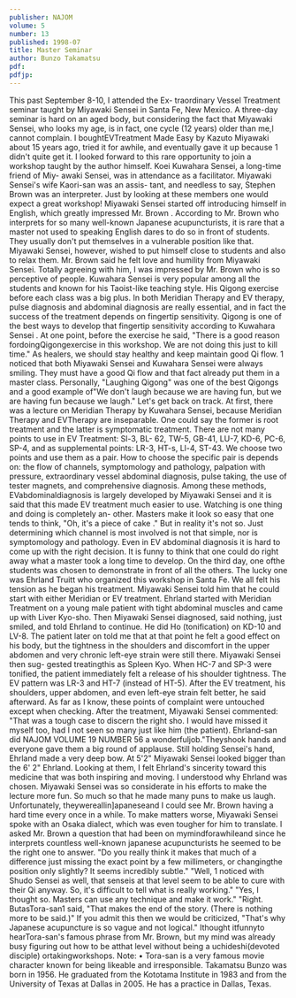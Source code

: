 ```yaml
---
publisher: NAJOM
volume: 5
number: 13
published: 1998-07
title: Master Seminar
author: Bunzo Takamatsu
pdf:
pdfjp:
---
```


This past September 8-10, I attended the Ex- traordinary Vessel Treatment seminar taught by Miyawaki Sensei in Santa Fe, New Mexico. A three-day seminar is hard on an aged body, but considering the fact that Miyawaki Sensei, who looks my age, is in fact, one cycle (12 years) older than me,l cannot complain.<!--more--> I boughtEVTreatment Made Easy by Kazuto Miyawaki about 15 years ago, tried it for awhile, and eventually gave it up because 1 didn't quite get it. I looked forward to this rare opportunity to join a workshop taught by the author himself. Koei Kuwahara Sensei, a long-time friend of Miy- awaki Sensei, was in attendance as a facilitator. Miyawaki Sensei's wife Kaori-san was an assis- tant, and needless to say, Stephen Brown was an interpreter. Just by looking at these members one would expect a great workshop! Miyawaki Sensei started off introducing himself in English, which greatly impressed Mr. Brown . According to Mr. Brown who interprets for so many well-known Japanese acupuncturists, it is rare that a master not used to speaking English dares to do so in front of students. They usually don't put themselves in a vulnerable position like that. Miyawaki Sensei, however, wished to put himself close to students and also to relax them. Mr. Brown said he felt love and humility from Miyawaki Sensei. Totally agreeing with him, I was impressed by Mr. Brown who is so perceptive of people. Kuwahara Sensei is very popular among all the students and known for his Taoist-like teaching style. His Qigong exercise before each class was a big plus. In both Meridian Therapy and EV therapy, pulse diagnosis and abdominal diagnosis are really essential, and in fact the success of the treatment depends on fingertip sensitivity. Qigong is one of the best ways to develop that fingertip sensitivity according to Kuwahara Sensei . At one point, before the exercise he said, "There is a good reason fordoingQigongexercise in this workshop. We are not doing this just to kill time." As healers, we should stay healthy and keep maintain good Qi flow. 1 noticed that both Miyawaki Sensei and Kuwahara Sensei were always smiling. They must have a good Qi flow and that fact already put them in a master class. Personally, "Laughing Qigong" was one of the best Qigongs and a good example of"We don't laugh because we are having fun, but we are having fun because we laugh." Let's get back on track. At first, there was a lecture on Meridian Therapy by Kuwahara Sensei, because Meridian Therapy and EVTherapy are inseparable. One could say the former is root treatment and the latter is symptomatic treatment. There are not many points to use in EV Treatment: Sl-3, BL- 62, TW-5, GB-41, LU-7, KD-6, PC-6, SP-4, and as supplemental points: LR-3, HT-s, Ll-4, ST-43. We choose two points and use them as a pair. How to choose the specific pair is depends on: the flow of channels, symptomology and pathology, palpation with pressure, extraordinary vessel abdominal diagnosis, pulse taking, the use of tester magnets, and comprehensive diagnosis. Among these methods, EVabdominaldiagnosis is largely developed by Miyawaki Sensei and it is said that this made EV treatment much easier to use. Watching is one thing and doing is completely an- other. Masters make it look so easy that one tends to think, "Oh, it's a piece of cake ." But in reality it's not so. Just determining which channel is most involved is not that simple, nor is symptomology and pathology. Even in EV abdominal diagnosis it is hard to come up with the right decision. It is funny to think that one could do right away what a master took a long time to develop. On the third day, one ofthe students was chosen to demonstrate in front of all the others. The lucky one was Ehrland Truitt who organized this workshop in Santa Fe. We all felt his tension as he began his treatment. Miyawaki Sensei told him that he could start with either Meridian or EV treatment. Ehrland started with Meridian Treatment on a young male patient with tight abdominal muscles and came up with Liver Kyo-sho. Then Miyawaki Sensei diagnosed, said nothing, just smiled, and told Ehrland to continue. He did Ho (tonification) on KD-10 and LV-8. The patient later on told me that at that point he felt a good effect on his body, but the tightness in the shoulders and discomfort in the upper abdomen and very chronic left-eye strain were still there. Miyawaki Sensei then sug- gested treatingthis as Spleen Kyo. When HC-7 and SP-3 were tonified, the patient immediately felt a release of his shoulder tightness. The EV pattern was LR-3 and HT-7 (instead of HT-5). After the EV treatment, his shoulders, upper abdomen, and even left-eye strain felt better, he said afterward. As far as I know, these points of complaint were untouched except when checking. After the treatment, Miyawaki Sensei commented: "That was a tough case to discern the right sho. I would have missed it myself too, had I not seen so many just like him (the patient). Ehrland-san did NAJOM VOLUME 19 NUMBER 56 a wonderfuljob."Theyshook hands and everyone gave them a big round of applause. Still holding Sensei's hand, Ehrland made a very deep bow. At 5'2" Miyawaki Sensei looked bigger than the 6' 2" Ehrland. Looking at them, I felt Ehrland's sincerity toward this medicine that was both inspiring and moving. I understood why Ehrland was chosen. Miyawaki Sensei was so considerate in his efforts to make the lecture more fun. So much so that he made many puns to make us laugh. Unfortunately, theywereallin]apaneseand I could see Mr. Brown having a hard time every once in a while. To make matters worse, Miyawaki Sensei spoke with an Osaka dialect, which was even tougher for him to translate. I asked Mr. Brown a question that had been on mymindforawhileand since he interprets countless well-known japanese acupuncturists he seemed to be the right one to answer. "Do you really think it makes that much of a difference just missing the exact point by a few millimeters, or changingthe position only slightly? It seems incredibly subtle." "Well, 1 noticed with Shudo Sensei as well, that senseis at that level seem to be able to cure with their Qi anyway. So, it's difficult to tell what is really working." "Yes, I thought so. Masters can use any technique and make it work." "Right. ButasTora-san1 said, "That makes the end of the story. (There is nothing more to be said.)" If you admit this then we would be criticized, "That's why Japanese acupuncture is so vague and not logical." Ithought itfunnyto hearTora-san's famous phrase from Mr. Brown, but my mind was already busy figuring out how to be atthat level without being a uchideshi(devoted disciple) ortakingworkshops. Note: • Tora-san is a very famous movie character known for being likeable and irresponsible. Takamatsu Bunzo was born in 1956. He graduated from the Kototama Institute in 1983 and from the University of Texas at Dallas in 2005. He has a practice in Dallas, Texas.
